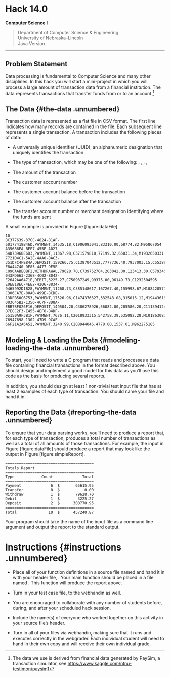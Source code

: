 
# Hack 14.0
**Computer Science I**
> Department of Computer Science & Engineering  
> University of Nebraska–Lincoln  
> Java Version
------------------------------------------------------------------------

## Problem Statement

Data processing is fundamental to Computer Science and many other
disciplines. In this hack you will start a mini-project in which you
will process a large amount of transaction data from a financial
institution. The data represents transactions that transfer funds from
or to an account.[^1]

The Data {#the-data .unnumbered}
--------

Transaction data is represented as a flat file in CSV format. The first
line indicates how many records are contained in the file. Each
subsequent line represents a single transaction. A transaction includes
the following pieces of data:

-   A universally unique identifier (UUID), an alphanumeric designation
    that uniquely identifies the transaction

-   The type of transaction, which may be one of the following: , , , ,

-   The amount of the transaction

-   The customer account number

-   The customer account balance before the transaction

-   The customer account balance after the transaction

-   The transfer account number or merchant designation identifying
    where the funds are sent

A small example is provided in Figure \[figure:dataFile\].

``` {.text fontsize="\scriptsize"}
10
BC377639-37CC-4824-81AF-60177418B46D,PAYMENT,14535.18,C1906093041,83310.00,68774.82,M95867054
A35686EA-BFE7-455E-A027-54D73968E6D3,PAYMENT,11367.98,C371579810,77199.32,65831.34,M1932650331
7721D4C1-5A2E-4AA0-8AC3-351DFC4FE84A,DEPOSIT,159266.75,C1387043512,7777736.40,7937003.15,C553899299
F8A44740-DE85-4477-9E5E-C090AABE0BF2,WITHDRAWAL,79628.70,C739752704,203042.00,123413.30,C579345824
043FD663-236E-4C02-B042-E2642AA6471E,DEBIT,3225.27,C750937249,99375.00,96149.73,C1232504595
E0EB18EC-4EE2-4206-8834-9465992D1B28,PAYMENT,11268.73,C385148617,167267.40,155998.67,M1084205719
C306CA7E-80A0-499E-8CDE-13DFB50C6753,PAYMENT,17526.96,C1474376627,332543.08,315016.12,M1944361847
003C45B2-1356-4C7F-8D8A-EBB7BF026F16,DEPOSIT,149504.20,C386278926,56082.00,205586.20,C1113941243
B7ECC2F3-E455-4EF8-B4DF-55150A9F3B1F,PAYMENT,7676.11,C2018933315,542758.39,535082.28,M1018630839
76947698-1302-47D9-9CAF-66F21A2A6A52,PAYMENT,3240.99,C208944046,4778.00,1537.01,M962275185
```

Modeling & Loading the Data {#modeling-loading-the-data .unnumbered}
---------------------------

To start, you’ll need to write a C program that reads and processes a
data file containing financial transactions in the format described
above. You should design and implement a good model for this data as
you’ll use this code as the basis for producing several reports.

In addition, you should design at least 1 non-trivial test input file
that has at least 2 examples of each type of transaction. You should
name your file and hand it in.

Reporting the Data {#reporting-the-data .unnumbered}
------------------

To ensure that your data parsing works, you’ll need to produce a report
that, for each type of transaction, produces a total number of
transactions as well as a total of all amounts of those transactions.
For example, the input in Figure \[figure:dataFile\] should produce a
report that may look like the output in Figure \[figure:simpleReport\].

``` {.text}
=======================================
Totals Report
=======================================
Type            Count             Total
=======================================
Payment             6  $       65615.95
Transfer            0  $           0.00
Withdraw            1  $       79628.70
Debit               1  $        3225.27
Deposit             2  $      308770.95
=======================================
Total              10  $      457240.87
```

Your program should take the name of the input file as a command line
argument and output the report to the standard output.

Instructions {#instructions .unnumbered}
============

-   Place all of your function definitions in a source file named and
    hand it in with your header file, . Your main function should be
    placed in a file named . This function will produce the report
    above.

-   Turn in your test case file, to the webhandin as well.

-   You are encouraged to collaborate with any number of students
    before, during, and after your scheduled hack session.

-   Include the name(s) of everyone who worked together on this activity
    in your source file’s header.

-   Turn in all of your files via webhandin, making sure that it runs
    and executes correctly in the webgrader. Each individual student
    will need to hand in their own copy and will receive their own
    individual grade.

[^1]: The data we use is derived from financial data generated by
    PaySim, a transaction simulator, see
    <https://www.kaggle.com/ntnu-testimon/paysim1>
